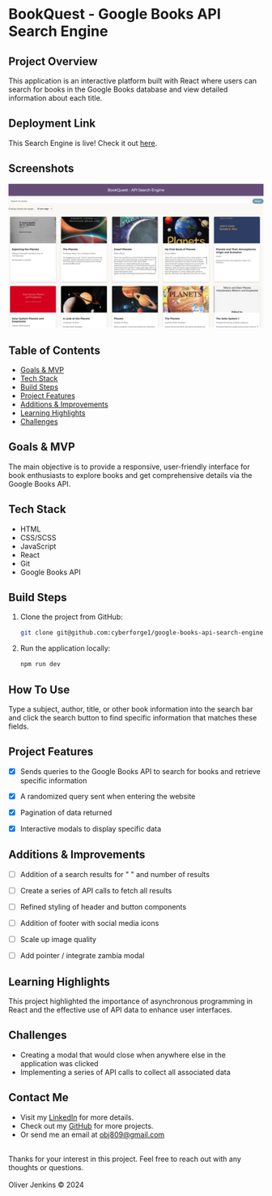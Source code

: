 # BookQuest - Google Books API Search Engine


## Project Overview
This application is an interactive platform built with React where users can search for books in the Google Books database and view detailed information about each title.


## Deployment Link
This Search Engine is live! Check it out [here](https://bookquest-api-search-engine.netlify.app/).


## Screenshots
![Application Screenshot](public/search-screenshot.png "Project Screenshot")

## Table of Contents
- [Goals & MVP](#goals--MVP)
- [Tech Stack](#tech-stack)
- [Build Steps](#build-steps)
- [Project Features](#project-features)
- [Additions & Improvements](#additions--improvements)
- [Learning Highlights](#learning-highlights)
- [Challenges](#challenges)

## Goals & MVP
The main objective is to provide a responsive, user-friendly interface for book enthusiasts to explore books and get comprehensive details via the Google Books API.


## Tech Stack
- HTML
- CSS/SCSS
- JavaScript 
- React
- Git
- Google Books API


## Build Steps
1. Clone the project from GitHub:
   ```bash
   git clone git@github.com:cyberforge1/google-books-api-search-engine.git

9. Run the application locally:
    ```bash
    npm run dev
    ```

## How To Use
Type a subject, author, title, or other book information into the search bar and click the search button to find specific information that matches these fields.


## Project Features
- [x] Sends queries to the Google Books API to search for books and retrieve specific information
- [x] A randomized query sent when entering the website 
- [x] Pagination of data returned 
- [x] Interactive modals to display specific data


## Additions & Improvements
- [ ] Addition of a search results for " " and number of results
- [ ] Create a series of API calls to fetch all results 
- [ ] Refined styling of header and button components
- [ ] Addition of footer with social media icons
- [ ] Scale up image quality
- [ ] Add pointer / integrate zambia modal 


## Learning Highlights
This project highlighted the importance of asynchronous programming in React and the effective use of API data to enhance user interfaces.


## Challenges
- Creating a modal that would close when anywhere else in the application was clicked
- Implementing a series of API calls to collect all associated data

## Contact Me
- Visit my [LinkedIn](https://www.linkedin.com/in/obj809/) for more details.
- Check out my [GitHub](https://github.com/cyberforge1) for more projects.
- Or send me an email at obj809@gmail.com
<br />
Thanks for your interest in this project. Feel free to reach out with any thoughts or questions.
<br />
<br />
Oliver Jenkins © 2024
